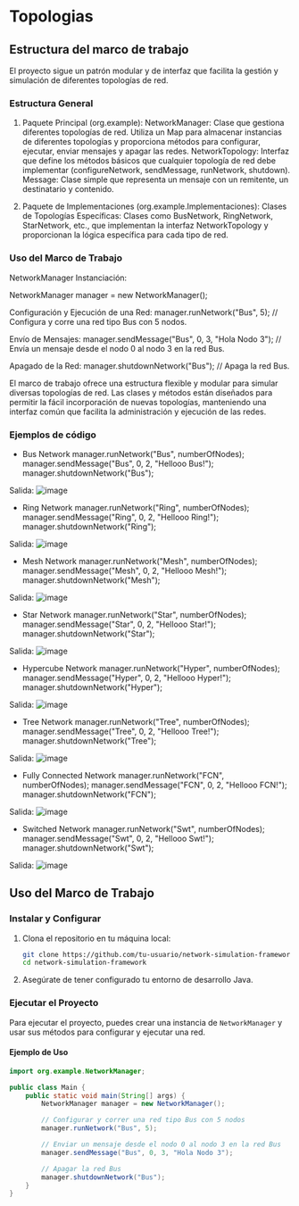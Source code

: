 # Topologias
## Estructura del marco de trabajo
El proyecto sigue un patrón modular y de interfaz que facilita la gestión y simulación de diferentes topologías de red.

### Estructura General
1. Paquete Principal (org.example):
NetworkManager: Clase que gestiona diferentes topologías de red. Utiliza un Map para almacenar instancias de diferentes topologías y proporciona métodos para configurar, ejecutar, enviar mensajes y apagar las redes.
NetworkTopology: Interfaz que define los métodos básicos que cualquier topología de red debe implementar (configureNetwork, sendMessage, runNetwork, shutdown).
Message: Clase simple que representa un mensaje con un remitente, un destinatario y contenido.

2. Paquete de Implementaciones (org.example.Implementaciones):
Clases de Topologías Específicas: Clases como BusNetwork, RingNetwork, StarNetwork, etc., que implementan la interfaz NetworkTopology y proporcionan la lógica específica para cada tipo de red.


### Uso del Marco de Trabajo
NetworkManager
Instanciación:

NetworkManager manager = new NetworkManager();

Configuración y Ejecución de una Red:
manager.runNetwork("Bus", 5);  // Configura y corre una red tipo Bus con 5 nodos.

Envío de Mensajes:
manager.sendMessage("Bus", 0, 3, "Hola Nodo 3");  // Envía un mensaje desde el nodo 0 al nodo 3 en la red Bus.

Apagado de la Red:
manager.shutdownNetwork("Bus");  // Apaga la red Bus.


El marco de trabajo ofrece una estructura flexible y modular para simular diversas topologías de red. Las clases y métodos están diseñados para permitir la fácil incorporación de nuevas topologías, manteniendo una interfaz común que facilita la administración y ejecución de las redes.


### Ejemplos de código

- Bus Network
manager.runNetwork("Bus", numberOfNodes);
manager.sendMessage("Bus", 0, 2, "Hellooo Bus!");
manager.shutdownNetwork("Bus");

Salida:
![image](https://github.com/ViannyCruz/Topologias/assets/113074158/a6da9b0e-e2b0-4f80-bfcb-6a8996a2ba20)


- Ring Network
manager.runNetwork("Ring", numberOfNodes);
manager.sendMessage("Ring", 0, 2, "Hellooo Ring!");
manager.shutdownNetwork("Ring");

Salida:
![image](https://github.com/ViannyCruz/Topologias/assets/113074158/3a800290-6386-47a5-84fc-1324623732a5)


- Mesh Network 
manager.runNetwork("Mesh", numberOfNodes);
manager.sendMessage("Mesh", 0, 2, "Hellooo Mesh!");
manager.shutdownNetwork("Mesh");

Salida:
![image](https://github.com/ViannyCruz/Topologias/assets/113074158/c49c4cc1-6edd-4aee-a374-19432d42e9c4)


- Star Network 
manager.runNetwork("Star", numberOfNodes);
manager.sendMessage("Star", 0, 2, "Hellooo Star!");
manager.shutdownNetwork("Star");

Salida:
![image](https://github.com/ViannyCruz/Topologias/assets/113074158/00635f75-894a-4b41-b606-a0d5a4e2acb0)


- Hypercube Network 
manager.runNetwork("Hyper", numberOfNodes);
manager.sendMessage("Hyper", 0, 2, "Hellooo Hyper!");
manager.shutdownNetwork("Hyper");

Salida:
![image](https://github.com/ViannyCruz/Topologias/assets/113074158/3a519c09-a44a-4494-89ab-ba4dc017e976)


- Tree Network 
manager.runNetwork("Tree", numberOfNodes);
manager.sendMessage("Tree", 0, 2, "Hellooo Tree!");
manager.shutdownNetwork("Tree");

Salida:
![image](https://github.com/ViannyCruz/Topologias/assets/113074158/42f89720-a29f-4dd7-b7f8-5c7d4f14210c)


- Fully Connected Network 
manager.runNetwork("FCN", numberOfNodes);
manager.sendMessage("FCN", 0, 2, "Hellooo FCN!");
manager.shutdownNetwork("FCN");

Salida:
![image](https://github.com/ViannyCruz/Topologias/assets/113074158/ab3eaaa4-9d2a-4a76-9963-26ec0d2247a5)


- Switched Network
manager.runNetwork("Swt", numberOfNodes);
manager.sendMessage("Swt", 0, 2, "Hellooo Swt!");
manager.shutdownNetwork("Swt");



Salida:
![image](https://github.com/ViannyCruz/Topologias/assets/113074158/132099ee-7484-49d0-9976-2bfb1d876423)




## Uso del Marco de Trabajo

### Instalar y Configurar

1. Clona el repositorio en tu máquina local:
    ```sh
    git clone https://github.com/tu-usuario/network-simulation-framework.git
    cd network-simulation-framework
    ```

2. Asegúrate de tener configurado tu entorno de desarrollo Java.

### Ejecutar el Proyecto

Para ejecutar el proyecto, puedes crear una instancia de `NetworkManager` y usar sus métodos para configurar y ejecutar una red.

#### Ejemplo de Uso

```java
import org.example.NetworkManager;

public class Main {
    public static void main(String[] args) {
        NetworkManager manager = new NetworkManager();

        // Configurar y correr una red tipo Bus con 5 nodos
        manager.runNetwork("Bus", 5);

        // Enviar un mensaje desde el nodo 0 al nodo 3 en la red Bus
        manager.sendMessage("Bus", 0, 3, "Hola Nodo 3");

        // Apagar la red Bus
        manager.shutdownNetwork("Bus");
    }
}
